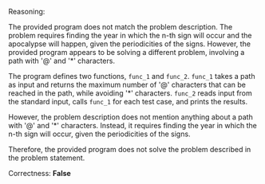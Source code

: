 Reasoning:

The provided program does not match the problem description. The problem requires finding the year in which the n-th sign will occur and the apocalypse will happen, given the periodicities of the signs. However, the provided program appears to be solving a different problem, involving a path with '@' and '*' characters.

The program defines two functions, `func_1` and `func_2`. `func_1` takes a path as input and returns the maximum number of '@' characters that can be reached in the path, while avoiding '*' characters. `func_2` reads input from the standard input, calls `func_1` for each test case, and prints the results.

However, the problem description does not mention anything about a path with '@' and '*' characters. Instead, it requires finding the year in which the n-th sign will occur, given the periodicities of the signs.

Therefore, the provided program does not solve the problem described in the problem statement.

Correctness: **False**